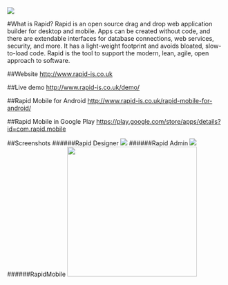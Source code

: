 <img src="http://www.rapid-is.co.uk/demo/images/RapidLogo_200x134.png"/>

#What is Rapid?
Rapid is an open source drag and drop web application builder for desktop and mobile. Apps can be created without code, and there are extendable interfaces for database connections, web services, security, and more. It has a light-weight footprint and avoids bloated, slow-to-load code. Rapid is the tool to support the modern, lean, agile, open approach to software.

##Website
http://www.rapid-is.co.uk

##Live demo
http://www.rapid-is.co.uk/demo/

##Rapid Mobile for Android
http://www.rapid-is.co.uk/rapid-mobile-for-android/

##Rapid Mobile in Google Play
https://play.google.com/store/apps/details?id=com.rapid.mobile

##Screenshots
######Rapid Designer
<img src="http://rapid-is.co.uk/images/RapidDesigner-234-01.png" />
######Rapid Admin
<img src="http://rapid-is.co.uk/images/RapidAdmin-234-01.png" />
######RapidMobile
<img src="http://rapid-is.co.uk/images/RapidMobile-244-01.png" width="300px" />

